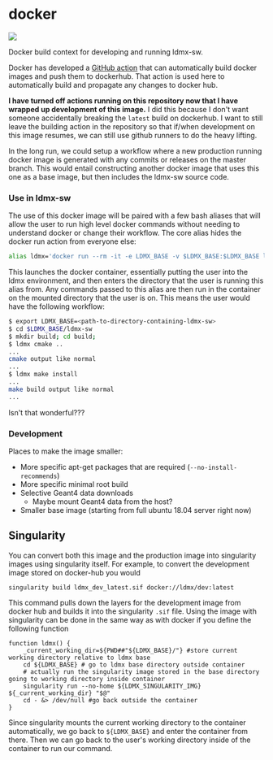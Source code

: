 # docker

<img src="https://github.com/LDMX-Software/docker/workflows/Builds/badge.svg" />


Docker build context for developing and running ldmx-sw.

Docker has developed a [GitHub action](https://github.com/marketplace/actions/build-and-push-docker-images) that can automatically build docker images and push them to dockerhub. 
That action is used here to automatically build and propagate any changes to docker hub.

**I have turned off actions running on this repository now that I have wrapped up development of this image.**
I did this because I don't want someone accidentally breaking the `latest` build on dockerhub.
I want to still leave the building action in the repository so that if/when development on this image resumes, 
we can still use github runners to do the heavy lifting.

In the long run, we could setup a workflow where a new production running docker image is generated with any commits or releases on the master branch.
This would entail constructing another docker image that uses this one as a base image,
but then includes the ldmx-sw source code.

### Use in ldmx-sw

The use of this docker image will be paired with a few bash aliases that will allow the user to run high level docker commands without needing to understand docker or change their workflow. 
The core alias hides the docker run action from everyone else:
```bash
alias ldmx='docker run --rm -it -e LDMX_BASE -v $LDMX_BASE:$LDMX_BASE ldmx/dev $(pwd)'
```
This launches the docker container, essentially putting the user into the ldmx environment, and then enters the directory that the user is running this alias from.
Any commands passed to this alias are then run in the container on the mounted directory that the user is on.
This means the user would have the following workflow:
```bash
$ export LDMX_BASE=<path-to-directory-containing-ldmx-sw>
$ cd $LDMX_BASE/ldmx-sw
$ mkdir build; cd build;
$ ldmx cmake ..
...
cmake output like normal
...
$ ldmx make install
...
make build output like normal
...
```
Isn't that wonderful???

### Development

Places to make the image smaller:
 - More specific apt-get packages that are required (`--no-install-recommends`)
 - More specific minimal root build
 - Selective Geant4 data downloads
   - Maybe mount Geant4 data from the host?
 - Smaller base image (starting from full ubuntu 18.04 server right now)
 
 ## Singularity
 
 You can convert both this image and the production image into singularity images using singularity itself.
 For example, to convert the development image stored on docker-hub you would
 ```
 singularity build ldmx_dev_latest.sif docker://ldmx/dev:latest
 ```
 This command pulls down the layers for the development image from docker hub and builds it into the singularity `.sif` file.
 Using the image with singularity can be done in the same way as with docker if you define the following function
 ```
 function ldmx() {
     _current_working_dir=${PWD##"${LDMX_BASE}/"} #store current working directory relative to ldmx base
     cd ${LDMX_BASE} # go to ldmx base directory outside container
     # actually run the singularity image stored in the base directory going to working directory inside container
     singularity run --no-home ${LDMX_SINGULARITY_IMG} ${_current_working_dir} "$@"
     cd - &> /dev/null #go back outside the container
 }
 ```
 Since singularity mounts the current working directory to the container automatically, we go back to `${LDMX_BASE}` and enter the container from there.
 Then we can go back to the user's working directory inside of the container to run our command.
